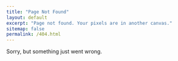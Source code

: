 ```yaml
---
title: "Page Not Found"
layout: default
excerpt: "Page not found. Your pixels are in another canvas."
sitemap: false
permalink: /404.html
---
```


Sorry, but something just went wrong.
